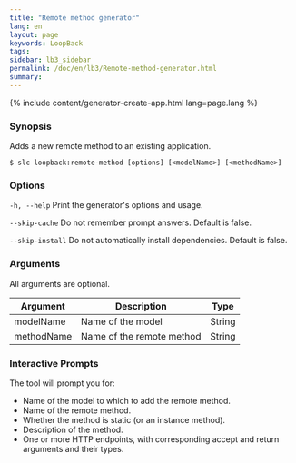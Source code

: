 ```yaml
---
title: "Remote method generator"
lang: en
layout: page
keywords: LoopBack
tags:
sidebar: lb3_sidebar
permalink: /doc/en/lb3/Remote-method-generator.html
summary:
---
```


{% include content/generator-create-app.html lang=page.lang %}

### Synopsis

Adds a new remote method to an existing application.

```shell
$ slc loopback:remote-method [options] [<modelName>] [<methodName>]
```

### Options

`-h, --help`
Print the generator's options and usage.

`--skip-cache`
Do not remember prompt answers. Default is false.

`--skip-install`
Do not automatically install dependencies. Default is false.

### Arguments

All arguments are optional.

| Argument      | Description               | Type   |
|---------------|---------------------------|--------|
| modelName     | Name of the model         | String |
| methodName    | Name of the remote method | String |

### Interactive Prompts

The tool will prompt you for:

* Name of the model to which to add the remote method.
* Name of the remote method.
* Whether the method is static (or an instance method).
* Description of the method.
* One or more HTTP endpoints, with corresponding accept and return arguments and their types.
